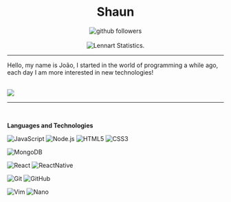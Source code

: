 <h1 align=center>Shaun</h1>

<p align="center">
    <img src="https://img.shields.io/github/followers/shaundeveloper?label=Follow&style=social" alt="github followers" /><br>
    <br>
    <img src="https://github-readme-stats.vercel.app/api?username=shaundeveloper&show_icons=true&custom_title=Shaun%20Github%20Stats&title_color=fff&text_color=fff&icon_color=fff&bg_color=0D1117&hide_border=true" alt="Lennart Statistics." />
    
</p>
<hr>

Hello, my name is João, I started in the world of programming a while ago, each day I am more interested in new technologies!

<br>
<img src="https://discord.c99.nl/widget/theme-4/368459250776932363.png" />
<hr>
<br>

**Languages and Technologies**

![JavaScript](https://img.shields.io/badge/-JavaScript-000000?style=for-the-badge&logo=javascript&logoColor=f5ec42)
![Node.js](https://img.shields.io/badge/-Node.js-000000?style=for-the-badge&logo=node.js&logoColor=4ba12f)
![HTML5](https://img.shields.io/badge/-HTML5-000000?style=for-the-badge&logo=HTML5&logoColor=fff)
![CSS3](https://img.shields.io/badge/-CSS3-000000?style=for-the-badge&logo=CSS3&logoColor=fff)

![MongoDB](https://img.shields.io/badge/-MongoDB-000000?style=for-the-badge&logo=mongodb&logoColor=fff)

![React](https://img.shields.io/badge/-ReactJS-000000?style=for-the-badge&logo=react&logoColor=fff)
![ReactNative](https://img.shields.io/badge/-ReactNative-000000?style=for-the-badge&logo=react&logoColor=fff)

![Git](https://img.shields.io/badge/-Git-000000?style=for-the-badge&logo=git&logoColor=fff)
![GitHub](https://img.shields.io/badge/-GitHub-000000?style=for-the-badge&logo=github&logoColor=fff)

![Vim](https://img.shields.io/badge/-Vim-000000?style=for-the-badge&logo=vim&logoColor=fff)
![Nano](https://img.shields.io/badge/-Nano-000000?style=for-the-badge&logo=nano&logoColor=fff)
